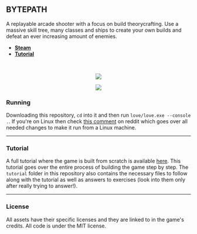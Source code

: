 ## BYTEPATH

A replayable arcade shooter with a focus on build theorycrafting. Use a massive skill tree, many classes and ships to create your own builds and defeat an ever increasing amount of enemies. 

* **[Steam](https://store.steampowered.com/app/760330/BYTEPATH/)**
* **[Tutorial](https://github.com/a327ex/blog/issues/30)**

<br>

<p align="center">
<img src="https://user-images.githubusercontent.com/409773/41509911-caf3c20a-7231-11e8-96b9-d70596f753f5.gif">
</p>

<p align="center">
<img src="https://i.imgur.com/9E8Stns.gif">
</p>

### Running

Downloading this repository, `cd` into it and then run `love/love.exe --console .`. If you're on Linux then check [this comment](https://www.reddit.com/r/linux_gaming/comments/hlwzjn/bytepath_a_replayable_arcade_shooter_with_a_focus/fx2j1ss/) on reddit which goes over all needed changes to make it run from a Linux machine.

---

### Tutorial

A full tutorial where the game is built from scratch is available [here](https://github.com/a327ex/blog/issues/30). This tutorial goes over the entire process of building the game step by step. The `tutorial` folder in this repository also contains the necessary files to follow along with the tutorial as well as answers to exercises (look into them only after really trying to answer!).

---

### License

All assets have their specific licenses and they are linked to in the game's credits. All code is under the MIT license.
